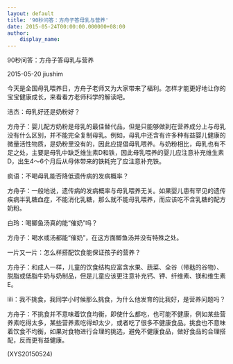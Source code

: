 ```yaml
---
layout: default
title: '90秒问答：方舟子答母乳与营养'
date: 2015-05-24T00:00:00.000000+08:00
author:
    display_name: 
---
```


90秒问答：方舟子答母乳与营养

2015-05-20 jiushim

今天是全国母乳喂养日，方舟子老师又为大家带来了福利。怎样才能更好地让你的宝宝健康成长，来看看方老师科学的解读吧。

洁杰：母乳好还是奶粉好？

方舟子：婴儿配方奶粉是母乳的最佳替代品，但是只能够做到在营养成分上与母乳没有什么区别，并不能完全复制母乳。例如，母乳中还含有许多种有益婴儿健康的微量活性物质，是奶粉里没有的，因此应提倡母乳喂养。与奶粉相比，母乳也有不足之处，主要是母乳中缺乏维生素D和铁，因此母乳喂养的婴儿应注意补充维生素D，出生4～6个月后从母体带来的铁耗完了应注意补充铁。

疯语：不喝母乳能否降低遗传病的发病概率？

方舟子：一般地说，遗传病的发病概率与母乳喂养无关。如果婴儿患有罕见的遗传疾病半乳糖血症，不能消化乳糖，那么就不能母乳喂养，而应该吃不含乳糖的配方奶粉。

白玲：喝鲫鱼汤真的能“催奶”吗？

方舟子：喝水或汤都能“催奶”，在这方面鲫鱼汤并没有特殊之处。

一片又一片：怎么样搭配饮食能保证孩子的营养？

方舟子：和成人一样，儿童的饮食结构应富含水果、蔬菜、全谷（带麸的谷物）、脱脂或低脂牛奶与奶制品，但是儿童应该更注意补充钙、钾、纤维素、镁和维生素E。

lili：我不挑食，我同学小时候那么挑食，为什么他发育的比我好，是营养问题吗？

方舟子：不挑食并不意味着饮食均衡，即使什么都吃，也可能不健康，例如某些营养素吃得太多，某些营养素吃得却太少，或者吃了很多不健康食品。挑食也不意味着饮食不均衡，如果对食物进行合理的挑选，避免不健康食品，做好食品的合理搭配，反而更有益健康。

(XYS20150524)

